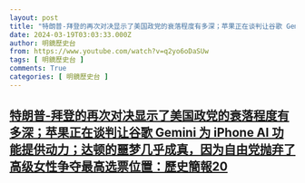 ```yaml
---
layout: post
title: "特朗普-拜登的再次对决显示了美国政党的衰落程度有多深；苹果正在谈判让谷歌 Gemini 为 iPhone AI 功能提供动力；达顿的噩梦几乎成真，因为自由党抛弃了高级女性争夺最高选票位置：歷史簡報20"
date: 2024-03-19T03:03:33.000Z
author: 明鏡歷史台
from: https://www.youtube.com/watch?v=q2yo6oDaSUw
tags: [ 明鏡歷史台 ]
comments: True
categories: [ 明鏡歷史台 ]
---
```

<!--1710817413000-->
[特朗普-拜登的再次对决显示了美国政党的衰落程度有多深；苹果正在谈判让谷歌 Gemini 为 iPhone AI 功能提供动力；达顿的噩梦几乎成真，因为自由党抛弃了高级女性争夺最高选票位置：歷史簡報20](https://www.youtube.com/watch?v=q2yo6oDaSUw)
------

<div>

</div>
